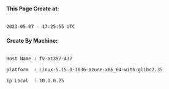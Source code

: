 
   
#### This Page Create at:

```bash

2023-05-07 - 17:25:55 UTC

```

#### Create By Machine:

```bash

Host Name : fv-az397-437

platform  : Linux-5.15.0-1036-azure-x86_64-with-glibc2.35

Ip Local  : 10.1.0.25

```


